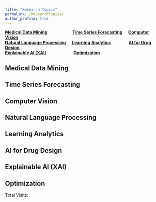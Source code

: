 ```yaml
---
title: "Research Topics"
permalink: /ResearchTopics/
author_profile: true
---
```


**[Medical Data Mining](#fau)** &nbsp; &nbsp; &nbsp; &nbsp; &nbsp; &nbsp; &nbsp; &nbsp; &nbsp; &nbsp; **[Time Series Forecasting](#rau)** &nbsp; &nbsp; **[Computer Vision](#cau)**  
**[Natural Language Processing](#cau)** &nbsp; &nbsp; **[Learning Analytics](#cau)** &nbsp; &nbsp; &nbsp; &nbsp; &nbsp; &nbsp; &nbsp; **[AI for Drug Design](#cau)**  
**[Explainable AI (XAI)](#cau)** &nbsp; &nbsp; &nbsp; &nbsp; &nbsp; &nbsp; &nbsp; &nbsp; &nbsp; &nbsp; &nbsp; **[Optimization](#cau)**  


<h2 id="fau">
Medical Data Mining
</h2>


<h2 id="rau">
Time Series Forecasting
</h2>


<h2 id="cau">
Computer Vision
</h2>

<h2 id="cau">
Natural Language Processing
</h2>


<h2 id="fau">
Learning Analytics
</h2>



<h2 id="rau">
AI for Drug Design
</h2>


<h2 id="cau">
Explainable AI (XAI)
</h2>


<h2 id="fau">
Optimization
</h2>



<script async src="https://npm.elemecdn.com/penndu@1.0.0/bsz.js"></script>
<span id="busuanzi_container_site_pv">Total Visits: <span id="busuanzi_value_site_pv"></span>.</span>
